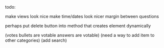 todo:

make views look nice
	make time/dates look nicer
	margin between questions

perhaps put delete button into method that creates element dynamically

(votes
	bullets are votable
	answers are votable)
(need a way to add item to other categories)
(add search)
